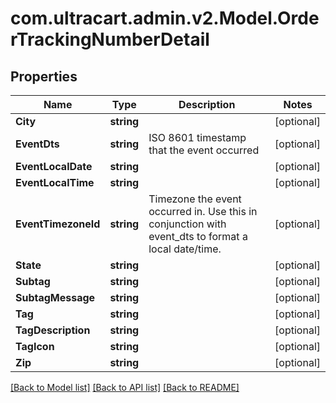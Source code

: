 # com.ultracart.admin.v2.Model.OrderTrackingNumberDetail
## Properties

Name | Type | Description | Notes
------------ | ------------- | ------------- | -------------
**City** | **string** |  | [optional] 
**EventDts** | **string** | ISO 8601 timestamp that the event occurred | [optional] 
**EventLocalDate** | **string** |  | [optional] 
**EventLocalTime** | **string** |  | [optional] 
**EventTimezoneId** | **string** | Timezone the event occurred in.  Use this in conjunction with event_dts to format a local date/time. | [optional] 
**State** | **string** |  | [optional] 
**Subtag** | **string** |  | [optional] 
**SubtagMessage** | **string** |  | [optional] 
**Tag** | **string** |  | [optional] 
**TagDescription** | **string** |  | [optional] 
**TagIcon** | **string** |  | [optional] 
**Zip** | **string** |  | [optional] 


[[Back to Model list]](../README.md#documentation-for-models) [[Back to API list]](../README.md#documentation-for-api-endpoints) [[Back to README]](../README.md)

